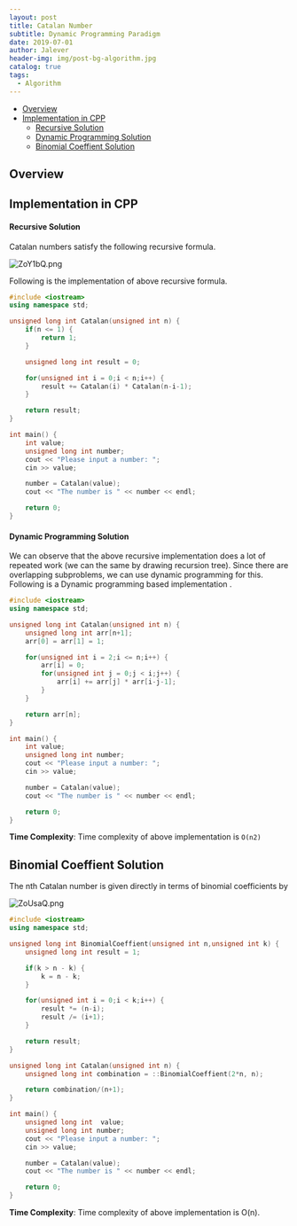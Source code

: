 ```yaml
---
layout: post
title: Catalan Number
subtitle: Dynamic Programming Paradigm
date: 2019-07-01
author: Jalever
header-img: img/post-bg-algorithm.jpg
catalog: true
tags:
  - Algorithm
---
```

- [Overview](#overview)
- [Implementation in CPP](#implementation-in-cpp)
    - [Recursive Solution](#recursive-solution)
    - [Dynamic Programming Solution](#dynamic-programming-solution)
    - [Binomial Coeffient Solution](#binomial-coeffient-solution)

## Overview


## Implementation in CPP
#### Recursive Solution
Catalan numbers satisfy the following recursive formula.

![ZoY1bQ.png](https://s2.ax1x.com/2019/07/15/ZoY1bQ.png)

Following is the implementation of above recursive formula.

```cpp
#include <iostream>
using namespace std;

unsigned long int Catalan(unsigned int n) {
	if(n <= 1) {
		return 1;
	}

	unsigned long int result = 0;

	for(unsigned int i = 0;i < n;i++) {
		result += Catalan(i) * Catalan(n-i-1);
	}

	return result;
}

int main() {
	int value;
	unsigned long int number;
	cout << "Please input a number: ";
	cin >> value;

	number = Catalan(value);
	cout << "The number is " << number << endl;

	return 0;
}
```

#### Dynamic Programming Solution
We can observe that the above recursive implementation does a lot of repeated work (we can the same by drawing recursion tree). Since there are overlapping subproblems, we can use dynamic programming for this. Following is a Dynamic programming based implementation .

```cpp
#include <iostream>
using namespace std;

unsigned long int Catalan(unsigned int n) {
	unsigned long int arr[n+1];
	arr[0] = arr[1] = 1;

	for(unsigned int i = 2;i <= n;i++) {
		arr[i] = 0;
		for(unsigned int j = 0;j < i;j++) {
			arr[i] += arr[j] * arr[i-j-1];
		}
	}

	return arr[n];
}

int main() {
	int value;
	unsigned long int number;
	cout << "Please input a number: ";
	cin >> value;

	number = Catalan(value);
	cout << "The number is " << number << endl;

	return 0;
}
```

<strong>Time Complexity</strong>: Time complexity of above implementation is `O(n2)`

## Binomial Coeffient Solution
The nth Catalan number is given directly in terms of binomial coefficients by

![ZoUsaQ.png](https://s2.ax1x.com/2019/07/15/ZoUsaQ.png)
```cpp
#include <iostream>
using namespace std;

unsigned long int BinomialCoeffient(unsigned int n,unsigned int k) {
	unsigned long int result = 1;

	if(k > n - k) {
		k = n - k;
	}

	for(unsigned int i = 0;i < k;i++) {
		result *= (n-i);
		result /= (i+1);
	}

	return result;
}

unsigned long int Catalan(unsigned int n) {
	unsigned long int combination = ::BinomialCoeffient(2*n, n);

	return combination/(n+1);
}

int main() {
	unsigned long int  value;
	unsigned long int number;
	cout << "Please input a number: ";
	cin >> value;

	number = Catalan(value);
	cout << "The number is " << number << endl;

	return 0;
}
```
<strong>Time Complexity</strong>: Time complexity of above implementation is O(n).
